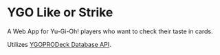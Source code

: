 # YGO Like or Strike

A Web App for Yu-Gi-Oh! players who want to check their taste in cards.

Utilizes [YGOPRODeck Database API](https://db.ygoprodeck.com/).
